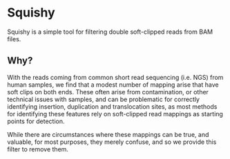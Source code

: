 # Squishy

Squishy is a simple tool for filtering double soft-clipped reads from BAM files.

## Why?

With the reads coming from common short read sequencing (i.e. NGS) from human samples,
we find that a modest number of mapping arise that have soft clips on both ends. These
often arise from contamination, or other technical issues with samples, and can be
problematic for correctly identifying insertion, duplication and translocation sites,
as most methods for identifying these features rely on soft-clipped read mappings as
starting points for detection.

While there are circumstances where these mappings can be true, and valuable, for
most purposes, they merely confuse, and so we provide this filter to remove them.
